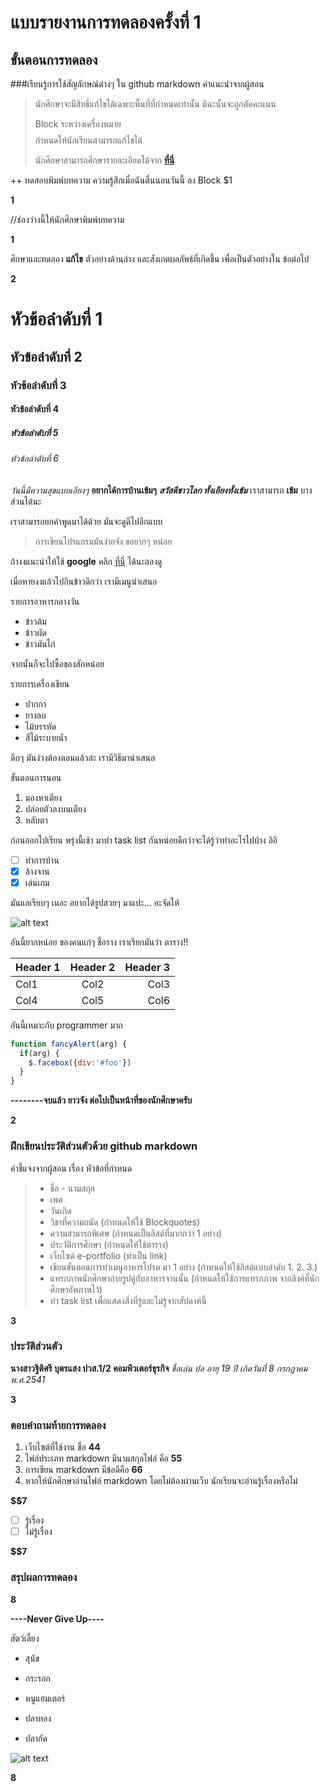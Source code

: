 # แบบรายงานการทดลองครั้งที่ 1

## ขั้นตอนการทดลอง

###เรียนรู้การใช้สัญลักษณ์ต่างๆ ใน github markdown
คำแนะนำจากผู้สอน
> นักศึกษาจะมีสิทธิ์แก้ไขได้เฉพาะพื้นที่ที่กำหนดเท่านั้น มิฉะนั้นจะถูกตัดคะแนน
> 
> Block ระหว่างเครื่องหมาย $$$$ กำหนดให้นักเรียนสามารถแก้ไขได้
> 
> นักศึกษาสามารถศึกษารายละเอียดได้จาก **[ที่นี่](https://ankworld.github.io/2017-10-3-How_to_Write_Github_Markdown.html)**

++ ทดสอบพิมพ์บทความ ความรู้สึกเมื่อฉันตื่นนอนวันนี้ ลง Block $1

**$$$$1**

//ช่องว่างนี้ให้นักศึกษาพิมพ์บทความ

**$$$$1**

ศึกษาและทดลอง **แก้ไข** ตัวอย่างด้านล่าง และสังเกตผลลัพธ์ที่เกิดขึ้น เพื่อเป็นตัวอย่างใน ข้อต่อไป

**$$$$2**

# หัวข้อลำดับที่ 1
## หัวข้อลำดับที่ 2
### หัวข้อลำดับที่ 3
#### หัวข้อลำดับที่ 4
##### หัวข้อลำดับที่ 5
###### หัวข้อลำดับที่ 6

_วันนี้มีความสุขแบบเอียงๆ_
**อยากได้การบ้านเข้มๆ**
**_สวัสดีชาวโลก ทั้งเอียงทั้งเข้ม_**
เราสามารถ **เข้ม** บางส่วนได้นะ

เราสามารถยกคำพูดมาได้ด้วย มันจะดูดีไปอีกแบบ
> การเขียนโปรแกรมมันง่ายจัง ขอยากๆ หน่อย

ถ้างงแนะนำให้ใช้ **google** คลิก [ที่นี่](https://www.google.co.th) ได้นะลองดู

เมื่อหายงงแล้วไปกินข้าวดีกว่า เรามีเมนูนำเสนอ

รายการอาหารกลางวัน
- ข้าวต้ม
- ข้าวผัด
- ข้าวมันไก่

จากนั้นก็จะไปซื้อของสักหน่อย

รายการเครื่องเขียน
* ปากกา
* ยางลบ
* ไม้บรรทัด
* สีไม้ระบายน้ำ

ดึกๆ มันง่วงต้องตอนแล้วล่ะ เรามีวิธีมานำเสนอ

ขั้นตอนการนอน
1. มองหาเตียง
2. ปล่อยตัวลงบนเตียง
3. หลับตา

ก่อนออกไปเรียน พรุ่งนี้เช้า มาทำ task list กันหน่อยดีกว่าจะได้รู้ว่าทำอะไรไปบ้าง อิอิ

- [ ] ทำการบ้าน
- [x] ล้างจาน
- [x] เล่นเกม

มันแลเรียบๆ เนอะ อยากได้รูปสวยๆ มาแปะ... อะจัดให้

![alt text](https://scontent.fbkk5-6.fna.fbcdn.net/v/t1.0-9/20155972_1222776067867584_8222141954943801824_n.jpg?oh=4ecb5096824d2af420a7d68bd1d16323&oe=5A7D4107)

อันนี้ยากหน่อย ของคนแก่ๆ ชื่อราง เราเรียกมันว่า ตาราง!!

| Header 1 | Header 2 | Header 3 |
|----------|:--------:|---------:|
|Col1      |   Col2   |   Col3   |
|Col4      |   Col5   |   Col6   |

อันนี้เหมาะกับ programmer มาก

```javascript
function fancyAlert(arg) {
  if(arg) {
    $.facebox({div:'#foo'})
  }
}
```

**--------จบแล้ว ยาวจัง ต่อไปเป็นหน้าที่ของนักศึกษาครับ**

**$$$$2**


### ฝึกเขียนประวัติส่วนตัวด้วย github markdown
คำชี้แจงจากผู้สอน เรื่อง หัวข้อที่กำหนด
> - ชื่อ - นามสกุล
> - เพศ
> - วันเกิด
> - วิชาที่ความถนัด (กำหนดให้ใช้ Blockquotes)
> - ความสามารถพิเศษ (กำหนดเป็นลิสต์ที่มากกว่า 1 อย่าง)
> - ประวัติการศึกษา (กำหนดให้ใช้ตาราง)
> - เว็บไซต์ e-portfolio (ทำเป็น link)
> - เขียนขั้นตอนการทำเมนูอาหารโปรด มา 1 อย่าง (กำหนดให้ใช้ลิสต์แบบลำดับ 1. 2. 3.)
> - แทรกภาพนักศึกษาถ่ายรูปคู่กับอาหารจานนั้น (กำหนดให้ใช้การแทรกภาพ จากลิงค์ที่นักศึกษาอัพภาพไว้)
> - ทำ task list เพื่อแสดงสิ่งที่รู้และไม่รู้จากสัปดาห์นี้

**$$$$3**
### ประวัติส่วนตัว

**นางสาวฐิติศรี บุตรแสง ปวส.1/2 คอมพิวเตอร์ธุรกิจ**
_ชื่อเล่น ปอ อายุ 19 ปี เกิดวันที่ 8 กรกฏาคม พ.ศ.2541_

**$$$$3**

### ตอบคำถามท้ายการทดลอง

1. เว็บไซต์ที่ใช้งาน ชื่อ **$4    4$**
2. ไฟล์ประเภท markdown มีนามสกุลไฟล์ คือ **$5   5$**
3. การเขียน markdown มีข้อดีคือ **$6   6$** 
4. หากให้นักศึกษาอ่านไฟล์ markdown โดยไม่ต้องผ่านเว็บ นักเรียนจะอ่านรู้เรื่องหรือไม่ 

**$$7** 

- [ ] รู้เรื่อง  
- [ ] ไม่รู้เรื่อง

**$$7** 

### สรุปผลการทดลอง

**$$$$8**

**----Never Give Up----**

สัตว์เลี้ยง

* สุนัข

* กระรอก

* หนูแฮมเตอร์

* ปลาทอง

* ปลากัด

![alt text](https://www.google.co.th/search?biw=1079&bih=723&tbm=isch&sa=1&q=%E0%B8%A3%E0%B8%B9%E0%B8%9B%E0%B8%9B%E0%B8%A5%E0%B8%B2%E0%B8%81%E0%B8%B1%E0%B8%94+%E0%B8%AA%E0%B8%A7%E0%B8%A2%E0%B9%86&oq=%E0%B8%A3%E0%B8%B9%E0%B8%9B%E0%B8%9B%E0%B8%A5%E0%B8%B2%E0%B8%AA%E0%B8%A7%E0%B8%A2%E0%B9%86&gs_l=psy-ab.1.4.0l3j0i7i30k1l2j0i30k1.5522.5952.0.8699.3.3.0.0.0.0.130.367.0j3.3.0....0...1.1.64.psy-ab..0.1.116....0.ce8vj67-Mj4#imgdii=ZGXa6KOM0TvNOM:&imgrc=w4A3MR9eh8VtKM:)

**$$$$8**
